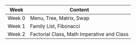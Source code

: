 |**Week**|**Content**|
|-------|--------------------|
|Week 0 |Menu, Tree, Matrix, Swap|
|Week 1 |Family List, Fibonacci|
|Week 2 |Factorial Class, Math Imperative and Class|



  

  
